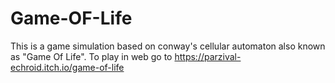 # Game-OF-Life
This is a game simulation based on conway's cellular automaton also known as "Game Of Life".
To play in web go to 
https://parzival-echroid.itch.io/game-of-life
